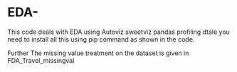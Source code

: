 # EDA-
This code deals with EDA  using
Autoviz
sweetviz
pandas profiling
dtale
you need to install all this using pip command as shown in the code.

Further The missing value treatment on the dataset is given in FDA_Travel_missingval
